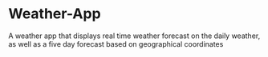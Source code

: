 # Weather-App
A weather app that displays real time weather forecast on the daily weather, as well as a five day forecast based on geographical coordinates
